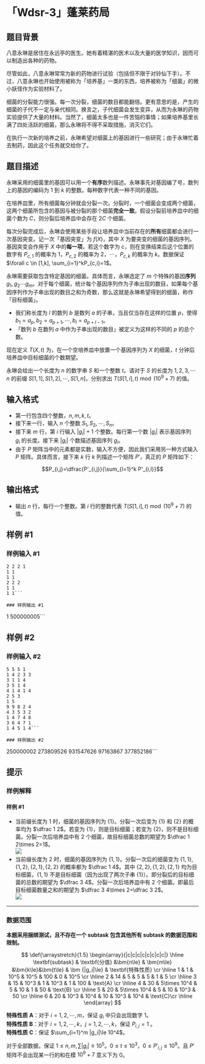 # 「Wdsr-3」蓬莱药局

## 题目背景

八意永琳是居住在永远亭的医生。她有着精湛的医术以及大量的医学知识，因而可以制造出各种的药物。

尽管如此，八意永琳常常为新的药物进行试验（包括但不限于对铃仙下手）。不过，八意永琳也开始使用被称为「培养基」一类的东西，培养被称为「细菌」的微小妖怪作为实验材料了。

细菌的分裂能力很强。每一次分裂，细菌的数目都能翻倍。更有意思的是，产生的细菌的子代不一定与亲代相同。换言之，子代细菌会发生变异，从而为永琳的药物实验提供了大量的材料。当然了，细菌太多也是一件苦恼的事情；如果培养基里长满了四处活跃的细菌，那么永琳将不得不采取措施，消灭它们。

在执行一次新的培养之前，永琳希望对细菌上的基因进行一些研究；由于永琳忙着去制药，因此这个任务就交给你了。

## 题目描述

永琳采用的细菌里的基因可以用一个**有序**数列描述。永琳事先对基因编了号，数列上的基因的编码为 $1$ 到 $k$ 的整数。每种数字代表一种不同的基因。

在培养皿里，所有细菌每分钟就会分裂一次。分裂时，一个细菌会变成两个细菌，这两个细菌所包含的基因与被分裂的那个细菌**完全一致**。假设分裂前培养皿中的细菌个数为 $C$，则分裂后培养皿中会存在 $2C$ 个细菌。

每次分裂完成后，永琳会使用某些手段让培养皿中当前存在的**所有**细菌都会进行一次基因突变。记一次「基因突变」为 $f(X)$，其中 $X$ 为要突变的细菌的基因序列。基因突变会作用于 $X$ 中的**每一项**，若这个数字为 $c$，则在变换结束后这个位置的数字有 $P_{c,1}$ 的概率为 $1$，$P_{c,2}$ 的概率为 $2$，$\cdots$，$P_{c,k}$ 的概率为 $k$。数据保证 $\forall c \in [1,k], \sum_{i=1}^kP_{c,i}=1$。

永琳需要获取包含特定基因的细菌。具体而言，永琳选定了 $m$ 个特殊的基因**序列** $g_1, g_2 \cdots g_m$。对于每个细菌，统计每个基因序列作为子串出现的数目，如果每个基因序列作为子串出现的数目之和为奇数，那么这就是永琳希望得到的细菌，称作「目标细菌」。

- 我们称长度为 $l$ 的数列 $b$ 是数列 $a$ 的子串，当且仅当存在这样的位置 $p$，使得 $b_1=a_p,b_2=a_{p+1},\cdots,b_l=a_{p+l-1}$。  
- 「数列 $b$ 在数列 $a$ 中作为子串出现的数目」被定义为这样的不同的 $p$ 的总个数。

现在定义 $T(X,t)$ 为，在一个空培养皿中放置一个基因序列为 $X$ 的细菌，$t$ 分钟后培养皿中目标细菌的个数期望。

永琳会给出一个长度为 $n$ 的数字串 $S$ 和一个整数 $t$。请对于 $S$ 的长度为 $1,2,3,\cdots n$ 的前缀 $S[1,1],S[1,2],\cdots,S[1,n]$，分别求出 $T(S[1,i],t)\bmod (10^9+7)$ 的值。



## 输入格式

- 第一行包含四个整数，$n,m,k,t$。  
- 接下来一行，输入 $n$ 个整数 $S_1, S_2, \cdots, S_n$。  
- 接下来 $m$ 行，第 $i$ 行输入 $|g_i|+1$ 个整数。每行第一个数 $|g_i|$ 表示基因序列 $g_i$ 的长度。接下来 $|g_i|$ 个数描述基因序列 $g_i$。  
- 由于 $P$ 矩阵当中的元素都是实数，输入不方便，因此我们采用另一种方式输入 $P$ 矩阵。具体而言，接下来 $k$ 行 $k$ 列描述一个矩阵 $P'$，真正的 $P$ 矩阵如下：

$$P_{i,j}=\dfrac{P'_{i,j}}{\sum_{l=1}^k P'_{i,l}}$$


## 输出格式

- 输出 $n$ 行，每行一个整数。第 $i$ 行的整数代表 $T(S[1,i],t)\bmod (10^9+7)$ 的值。

## 样例 #1

### 样例输入 #1
```
2 2 2 1
1 1
1 1
2 2 2
1 1
1 1```

### 样例输出 #1

```
1
500000005```

## 样例 #2

### 样例输入 #2
```
5 5 5 1
1 4 2 3 3
3 1 1 4
3 5 1 4
4 1 4 1 4
2 5 3
1 5
9 9 8 2 4
4 3 5 3 2
1 4 7 4 8
3 6 4 7 1
1 4 5 1 4```

### 样例输出 #2

```
250000002
273809526
931547626
97163867
377852186```

## 提示

### 样例解释

#### 样例 \#1

- 当前缀长度为 $1$ 时，细菌的基因序列为 $\{1\}$。分裂一次后变为 $\{1\}$ 和 $\{2\}$ 的概率均为 $\dfrac 1 2$。若变为 $\{1\}$，则是目标细菌；若变为 $\{2\}$，则不是目标细菌。分裂一次后培养皿中有 $2$ 个细菌，故目标细菌总数的期望为 $\dfrac 1 2\times 2=1$。  
![](https://cdn.luogu.com.cn/upload/image_hosting/ytz7qxkl.png)  
- 当前缀长度为 $2$ 时，细菌的基因序列为 $\{1, 1\}$。分裂一次后的细菌变为 $\{1, 1\}, \{1, 2\}, \{2, 1\}, \{2, 2\}$ 的概率都为 $\dfrac 1 4$。其中 $\{2, 2\},\{1,2\},\{2,1\}$ 均为目标细菌，$\{1,1\}$ 不是目标细菌（因为出现了两次子串 $\{1\}$）。即分裂后的目标细菌的总数的期望为 $\dfrac 3 4$。分裂一次后培养皿中有 $2$ 个细菌。即最后目标细菌数量之和的期望为 $\dfrac 3 4\times 2=\dfrac 3 2$。  
![](https://cdn.luogu.com.cn/upload/image_hosting/cjx85fuk.png)

---

### 数据范围

**本题采用捆绑测试，且不存在一个 subtask 包含其他所有 subtask 的数据范围和限制。**



$$
\def{\arraystretch}{1.5}
\begin{array}{|c|c|c|c|c|c|c|c|} \hline
\textbf{subtask} & \textbf{分值} &\bm{n\le} & \bm{m\le} &\bm{k\le}&\bm{t\le} & \bm {|g_i|\le} &  \textbf{特殊性质} \cr \hline
1 & 1 & 10^5 & 10^5 & 100 & 0 & 10^5 \cr \hline
2 & 14 & 5 & 5 & 5 & 1 & 5 \cr \hline
3 & 15 & 10^3 & 1 & 10^3 & 1 & 100 & \text{A} \cr \hline
4 & 30 & 5\times 10^4 & 5 & 10 & 1 & 50 & \text{B} \cr \hline
5 & 20 & 5\times 10^4 & 5 & 10 & 10^3 & 50 \cr \hline
6 & 20 & 10^3 & 10^4 & 10 & 10^3 &  10^4 & \text{C}\cr \hline
\end{array}
$$

**特殊性质** $\textbf{A}$：对于 $i=1,2,\cdots,m$，保证 $g_{i}$ 中只会出现数字 $1$。  
**特殊性质** $\textbf{B}$：对于 $i=1,2,\cdots, k$，$j=1,2,\cdots,k$，保证 $P_{i,j}=1$ 。  
**特殊性质** $\textbf{C}$：保证 $\sum_{i=1}^m |g_i|\le 10^4$。  

对于全部数据，保证 $1\le n,m,\sum|g_i| \le 10^5$。$0\le t\le 10^3$，$0\le P'_{i,j} \le 10^9$。且 $P'$ 矩阵不会出现某一行的和在模 $10^9+7$ 意义下为 $0$。
